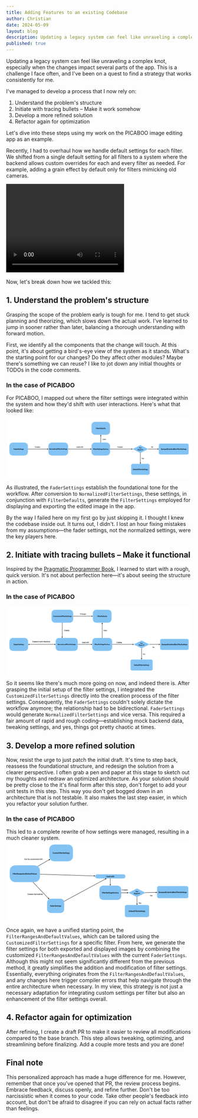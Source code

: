 ```yaml
---
title: Adding Features to an existing Codebase
author: Christian
date: 2024-05-09
layout: blog
description: Updating a legacy system can feel like unraveling a complex knot, especially when the changes impact several parts of the app. This is a challenge I face often, and I've been on a quest to find a strategy that works consistently for me.
published: true
---
```


Updating a legacy system can feel like unraveling a complex knot, especially when the changes impact several parts of the app. This is a challenge I face often, and I've been on a quest to find a strategy that works consistently for me.

I've managed to develop a process that I now rely on:

1. Understand the problem's structure
2. Initiate with tracing bullets – Make it work somehow
3. Develop a more refined solution
4. Refactor again for optimization


Let's dive into these steps using my work on the PICABOO image editing app as an example.

Recently, I had to overhaul how we handle default settings for each filter. We shifted from a single default setting for all filters to a system where the backend allows custom overrides for each and every filter as needed. For example, adding a grain effect by default only for filters mimicking old cameras.

<video width="320" height="240" controls>
  <source src="/blog/creating-features-in-existing-code/picaboovideo.mp4" type="video/mp4">
</video>

Now, let's break down how we tackled this:

## 1. Understand the problem's structure
Grasping the scope of the problem early is tough for me. I tend to get stuck planning and theorizing, which slows down the actual work. I've learned to jump in sooner rather than later, balancing a thorough understanding with forward motion.

First, we identify all the components that the change will touch. At this point, it's about getting a bird's-eye view of the system as it stands. What's the starting point for our changes? Do they affect other modules? Maybe there's something we can reuse? I like to jot down any initial thoughts or TODOs in the code comments.

### In the case of PICABOO
For PICABOO, I mapped out where the filter settings were integrated within the system and how they'd shift with user interactions. Here's what that looked like:

![The status quo of PICABOO as a diagramm](/blog/creating-features-in-existing-code/StatusQuoPicaboo.png)

As illustrated, the `FaderSettings` establish the foundational tone for the workflow. After conversion to `NormalizedFilterSettings`, these settings, in conjunction with `FilterDefaults`, generate the `FilterSettings` employed for displaying and exporting the edited image in the app.

By the way I failed here on my first go by just skipping it. I thought I knew the codebase inside out. It turns out, I didn't. I lost an hour fixing mistakes from my assumptions—the fader settings, not the normalized settings, were the key players here.

## 2. Initiate with tracing bullets – Make it functional
Inspired by the [Pragmatic Programmer Book](https://www.amazon.de/Pragmatic-Programmer-Journeyman-Master/dp/020161622X), I learned to start with a rough, quick version. It's not about perfection here—it's about seeing the structure in action.

### In the case of PICABOO

![The tracing bullets version of PICABOO](/blog/creating-features-in-existing-code/TracingBulletsPicaboo.png)

So it seems like there's much more going on now, and indeed there is. After grasping the initial setup of the filter settings, I integrated the `CustomizedFilterSettings` directly into the creation process of the filter settings. Consequently, the `FaderSettings` couldn't solely dictate the workflow anymore; the relationship had to be bidirectional. `FaderSettings` would generate `NormalizedFilterSettings` and vice versa. This required a fair amount of rapid and rough coding—establishing mock backend data, tweaking settings, and yes, things got pretty chaotic at times.

## 3. Develop a more refined solution
Now, resist the urge to just patch the initial draft. It's time to step back, reassess the foundational structure, and redesign the solution from a clearer perspective. I often grab a pen and paper at this stage to sketch out my thoughts and redraw an optimized architecture.
As your solution should be pretty close to the it's final form after this step, don't forget to add your unit tests in this step. This way you don't get bogged down in an architecture that is not testable. It also makes the last step easier, in which you refactor your solution further.

### In the case of PICABOO
This led to a complete rewrite of how settings were managed, resulting in a much cleaner system.
![The refactored filter settings handling in PICABOO](/blog/creating-features-in-existing-code/PicabooFinished.png)

Once again, we have a unified starting point, the `FilterRangesAndDefaultValues`, which can be tailored using the `CustomizedFilterSettings` for a specific filter. From here, we generate the filter settings for both exported and displayed images by combining the customized `FilterRangesAndDefaultValues` with the current `FaderSettings`. Although this might not seem significantly different from the previous method, it greatly simplifies the addition and modification of filter settings. Essentially, everything originates from the `FilterRangesAndDefaultValues`, and any changes here trigger compiler errors that help navigate through the entire architecture when necessary. In my view, this strategy is not just a necessary adaptation for integrating custom settings per filter but also an enhancement of the filter settings overall.

## 4. Refactor again for optimization
After refining, I create a draft PR to make it easier to review all modifications compared to the base branch. This step allows tweaking, optimizing, and streamlining before finalizing. Add a couple more tests and you are done!

## Final note
This personalized approach has made a huge difference for me. However, remember that once you've opened that PR, the review process begins. Embrace feedback, discuss openly, and refine further. Don't be too narcissistic when it comes to your code. Take other people's feedback into account, but don't be afraid to disagree if you can rely on actual facts rather than feelings.
